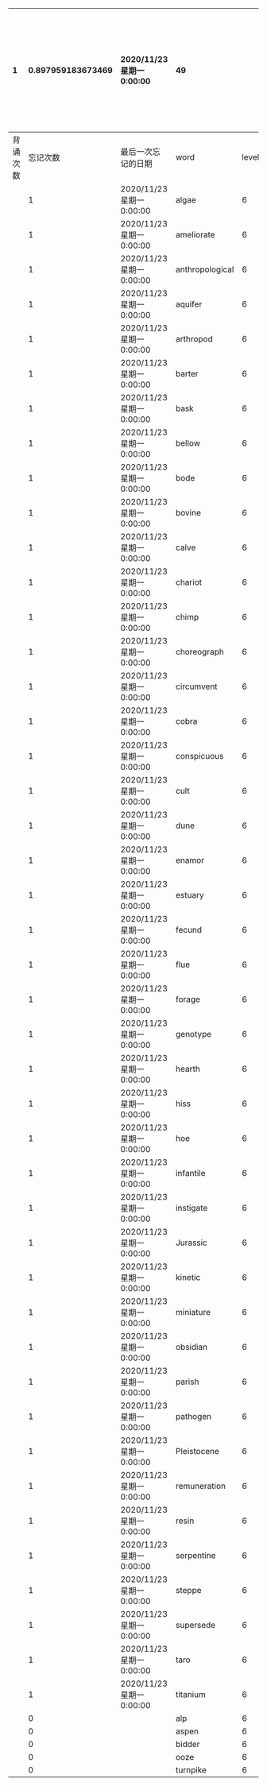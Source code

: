 |1|0.897959183673469|2020/11/23 星期一 0:00:00|49|||||本行表示本列表背诵次数，最后一次遗忘率和最后一次背诵时间||
|:--|:--|:--|:--|:--|:--|:--|:--|:--|:--|
|背诵次数|忘记次数|最后一次忘记的日期|word|level|list|序号|页数|备注|助记备注|
||1|2020/11/23 星期一 0:00:00|algae|6|3|6|229|||
||1|2020/11/23 星期一 0:00:00|ameliorate|6|3|9|229|||
||1|2020/11/23 星期一 0:00:00|anthropological|6|3|10|229|||
||1|2020/11/23 星期一 0:00:00|aquifer|6|3|19|230|||
||1|2020/11/23 星期一 0:00:00|arthropod|6|3|8|229|||
||1|2020/11/23 星期一 0:00:00|barter|6|3|32|231|||
||1|2020/11/23 星期一 0:00:00|bask|6|3|7|229|||
||1|2020/11/23 星期一 0:00:00|bellow|6|3|12|230|below||
||1|2020/11/23 星期一 0:00:00|bode|6|3|39|231|||
||1|2020/11/23 星期一 0:00:00|bovine|6|3|24|230|||
||1|2020/11/23 星期一 0:00:00|calve|6|3|37|231|||
||1|2020/11/23 星期一 0:00:00|chariot|6|3|34|231|chivalry cavalry||
||1|2020/11/23 星期一 0:00:00|chimp|6|3|28|231|||
||1|2020/11/23 星期一 0:00:00|choreograph|6|3|13|230|||
||1|2020/11/23 星期一 0:00:00|circumvent|6|3|26|230|||
||1|2020/11/23 星期一 0:00:00|cobra|6|3|42|231|||
||1|2020/11/23 星期一 0:00:00|conspicuous|6|3|11|229|||
||1|2020/11/23 星期一 0:00:00|cult|6|3|33|231|||
||1|2020/11/23 星期一 0:00:00|dune|6|3|20|230|||
||1|2020/11/23 星期一 0:00:00|enamor|6|3|41|231|||
||1|2020/11/23 星期一 0:00:00|estuary|6|3|48|232|||
||1|2020/11/23 星期一 0:00:00|fecund|6|3|14|230|||
||1|2020/11/23 星期一 0:00:00|flue|6|3|43|232|||
||1|2020/11/23 星期一 0:00:00|forage|6|3|18|230|||
||1|2020/11/23 星期一 0:00:00|genotype|6|3|40|231|||
||1|2020/11/23 星期一 0:00:00|hearth|6|3|2|229|||
||1|2020/11/23 星期一 0:00:00|hiss|6|3|4|229|||
||1|2020/11/23 星期一 0:00:00|hoe|6|3|16|230|||
||1|2020/11/23 星期一 0:00:00|infantile|6|3|49|232|||
||1|2020/11/23 星期一 0:00:00|instigate|6|3|38|231|||
||1|2020/11/23 星期一 0:00:00|Jurassic|6|3|25|230|||
||1|2020/11/23 星期一 0:00:00|kinetic|6|3|47|232|||
||1|2020/11/23 星期一 0:00:00|miniature|6|3|21|230|||
||1|2020/11/23 星期一 0:00:00|obsidian|6|3|22|230|||
||1|2020/11/23 星期一 0:00:00|parish|6|3|27|231|||
||1|2020/11/23 星期一 0:00:00|pathogen|6|3|5|229|||
||1|2020/11/23 星期一 0:00:00|Pleistocene|6|3|17|230|||
||1|2020/11/23 星期一 0:00:00|remuneration|6|3|1|229|||
||1|2020/11/23 星期一 0:00:00|resin|6|3|45|232|||
||1|2020/11/23 星期一 0:00:00|serpentine|6|3|3|229|||
||1|2020/11/23 星期一 0:00:00|steppe|6|3|29|231|||
||1|2020/11/23 星期一 0:00:00|supersede|6|3|23|230|||
||1|2020/11/23 星期一 0:00:00|taro|6|3|31|231|||
||1|2020/11/23 星期一 0:00:00|titanium|6|3|36|231|||
||0||alp|6|3|46|232|||
||0||aspen|6|3|30|231|||
||0||bidder|6|3|35|231|||
||0||ooze|6|3|44|232|||
||0||turnpike|6|3|15|230|||
